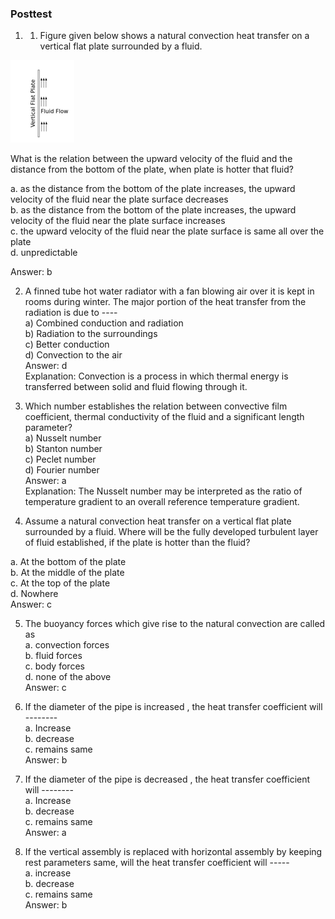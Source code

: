 ### Posttest
1.	1.	Figure given below shows a natural convection heat transfer on a vertical flat plate surrounded by a fluid.

<img src="image/posttest.png" />

What is the relation between the upward velocity of the fluid and the distance from the bottom of the plate, when plate is hotter that fluid?

a. as the distance from the bottom of the plate increases, the upward velocity of the fluid near the plate surface decreases<br>
b. as the distance from the bottom of the plate increases, the upward velocity of the fluid near the plate surface increases<br>
c. the upward velocity of the fluid near the plate surface is same all over the plate<br>
d. unpredictable <br>

Answer: b


2.	A finned tube hot water radiator with a fan blowing air over it is kept in rooms during winter. The major portion of the heat transfer from the radiation is due to ----<br>
a) Combined conduction and radiation <br>
b) Radiation to the surroundings <br>
c) Better conduction <br>
d) Convection to the air <br>
Answer: d <br>
Explanation: Convection is a process in which thermal energy is transferred between solid and fluid flowing through it.

3.	Which number establishes the relation between convective film coefficient, thermal conductivity of the fluid and a significant length parameter?<br>
a) Nusselt number <br>
b) Stanton number <br>
c) Peclet number<br>
d) Fourier number<br>
Answer: a<br>
Explanation: The Nusselt number may be interpreted as the ratio of temperature gradient to an overall reference temperature gradient.

4.	Assume a natural convection heat transfer on a vertical flat plate surrounded by a fluid. Where will be the fully developed turbulent layer of fluid established, if the plate is hotter than the fluid? <br>

a. At the bottom of the plate <br>
b. At the middle of the plate <br>
c. At the top of the plate <br>
d. Nowhere <br>
Answer: c <br>

5.	The buoyancy forces which give rise to the natural convection are called as <br>
a. convection forces <br>
b. fluid forces <br>
c. body forces <br>
d. none of the above <br>
 Answer: c <br>

6. If the diameter of the pipe is increased , the heat transfer coefficient will --------<br>
a.  Increase <br>
b.  decrease <br>
c.  remains same    <br>
    Answer: b  

7. If the diameter of the pipe is decreased , the heat transfer coefficient will -------- <br>
a.  Increase <br>
b.  decrease <br>
c.  remains same   <br>
Answer: a

8. If the vertical assembly is replaced with horizontal assembly by keeping rest parameters same,  will the heat transfer coefficient will ----- <br>
a.  increase<br>
b.  decrease<br>
c.  remains same<br>
Answer: b
